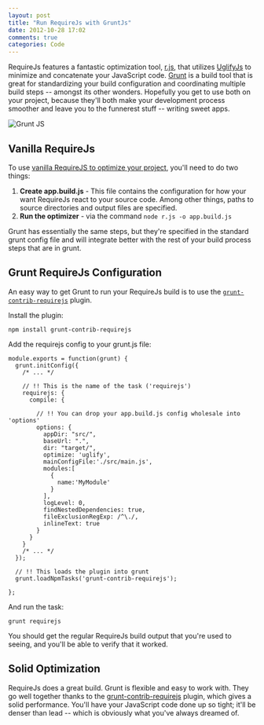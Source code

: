 ```yaml
---
layout: post
title: "Run RequireJs with GruntJs"
date: 2012-10-28 17:02
comments: true
categories: Code
---
```


RequireJs features a fantastic optimization tool, [r.js](http://requirejs.org/docs/optimization.html), that utilizes [UglifyJs](https://github.com/mishoo/UglifyJS) to minimize and concatenate your JavaScript code.  [Grunt](http://gruntjs.com/) is a build tool that is great for standardizing your build configuration and coordinating multiple build steps -- amongst its other wonders.  Hopefully you get to use both on your project, because they'll both make your development process smoother and leave you to the funnerest stuff -- writing sweet apps.

![Grunt JS](http://i.imgur.com/4773D.jpg)

<!--more-->

## Vanilla RequireJs

To use [vanilla RequireJS to optimize your project](http://requirejs.org/docs/optimization.html#wholeproject), you'll need to do two things:

1. **Create app.build.js**  - This file contains the configuration for how your want RequireJs react to your source code.  Among other things, paths to source directories and output files are specified.
2. **Run the optimizer** - via the command `node r.js -o app.build.js`

Grunt has essentially the same steps, but they're specified in the standard grunt config file and will integrate better with the rest of your build process steps that are in grunt.

## Grunt RequireJs Configuration

An easy way to get Grunt to run your RequireJs build is to use the [`grunt-contrib-requirejs`](https://npmjs.org/package/grunt-contrib-requirejs) plugin.

Install the plugin:

    npm install grunt-contrib-requirejs

Add the requirejs config to your grunt.js file:

    module.exports = function(grunt) {
      grunt.initConfig({
        /* ... */

        // !! This is the name of the task ('requirejs')
        requirejs: {
          compile: {

            // !! You can drop your app.build.js config wholesale into 'options'
            options: {
              appDir: "src/",
              baseUrl: ".",
              dir: "target/",
              optimize: 'uglify',
              mainConfigFile:'./src/main.js',
              modules:[
                {
                  name:'MyModule'
                }
              ],
              logLevel: 0,
              findNestedDependencies: true,
              fileExclusionRegExp: /^\./,
              inlineText: true
            }
          }
        }
        /* ... */
      });

      // !! This loads the plugin into grunt
      grunt.loadNpmTasks('grunt-contrib-requirejs');

    };

And run the task:

    grunt requirejs

You should get the regular RequireJs build output that you're used to seeing, and you'll be able to verify that it worked.

## Solid Optimization

RequireJs does a great build.  Grunt is flexible and easy to work with.  They go well together thanks to the [grunt-contrib-requirejs](https://npmjs.org/package/grunt-contrib-requirejs) plugin, which gives a solid performance.  You'll have your JavaScript code done up so tight; it'll be denser than lead -- which is obviously what you've always dreamed of.
